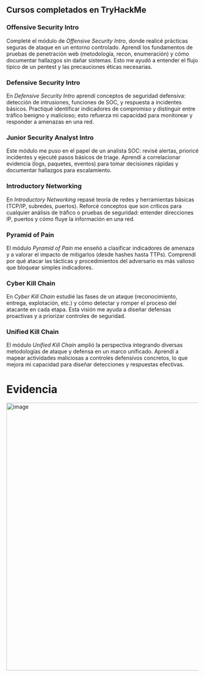 ## Cursos completados en TryHackMe

### Offensive Security Intro  
Completé el módulo de *Offensive Security Intro*, donde realicé prácticas seguras de ataque en un entorno controlado. Aprendí los fundamentos de pruebas de penetración web (metodología, recon, enumeración) y cómo documentar hallazgos sin dañar sistemas. Esto me ayudó a entender el flujo típico de un pentest y las precauciones éticas necesarias.

### Defensive Security Intro  
En *Defensive Security Intro* aprendí conceptos de seguridad defensiva: detección de intrusiones, funciones de SOC, y respuesta a incidentes básicos. Practiqué identificar indicadores de compromiso y distinguir entre tráfico benigno y malicioso; esto refuerza mi capacidad para monitorear y responder a amenazas en una red.

### Junior Security Analyst Intro  
Este módulo me puso en el papel de un analista SOC: revisé alertas, prioricé incidentes y ejecuté pasos básicos de triage. Aprendí a correlacionar evidencia (logs, paquetes, eventos) para tomar decisiones rápidas y documentar hallazgos para escalamiento.

### Introductory Networking  
En *Introductory Networking* repasé teoría de redes y herramientas básicas (TCP/IP, subredes, puertos). Reforcé conceptos que son críticos para cualquier análisis de tráfico o pruebas de seguridad: entender direcciones IP, puertos y cómo fluye la información en una red.

### Pyramid of Pain  
El módulo *Pyramid of Pain* me enseñó a clasificar indicadores de amenaza y a valorar el impacto de mitigarlos (desde hashes hasta TTPs). Comprendí por qué atacar las tácticas y procedimientos del adversario es más valioso que bloquear simples indicadores.

### Cyber Kill Chain  
En *Cyber Kill Chain* estudié las fases de un ataque (reconocimiento, entrega, explotación, etc.) y cómo detectar y romper el proceso del atacante en cada etapa. Esta visión me ayuda a diseñar defensas proactivas y a priorizar controles de seguridad.

### Unified Kill Chain  
El módulo *Unified Kill Chain* amplió la perspectiva integrando diversas metodologías de ataque y defensa en un marco unificado. Aprendí a mapear actividades maliciosas a controles defensivos concretos, lo que mejora mi capacidad para diseñar detecciones y respuestas efectivas.

# Evidencia
<img width="1545" height="702" alt="image" src="https://github.com/user-attachments/assets/d7116683-7fe5-4530-a580-fb67d426d7cb" />
